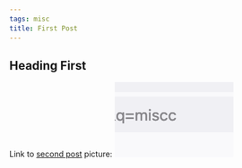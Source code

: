 ```yaml
---
tags: misc
title: First Post
---
```


## Heading First

Link to [second post](#article_0002) picture: ![picture](img.png)
